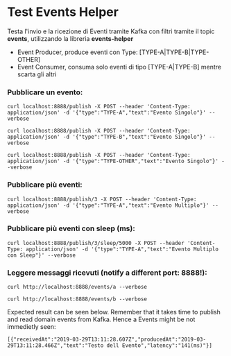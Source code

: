 # Test Events Helper

Testa l'invio e la ricezione di Eventi tramite Kafka con filtri tramite il topic **events**, utilizzando la libreria **events-helper**

-   Event Producer, produce eventi con Type: [TYPE-A|TYPE-B|TYPE-OTHER]
-   Event Consumer, consuma solo eventi di tipo [TYPE-A|TYPE-B] mentre scarta gli altri

### Pubblicare un evento:

```
curl localhost:8888/publish -X POST --header 'Content-Type: application/json' -d '{"type":"TYPE-A","text":"Evento Singolo"}' --verbose
```

```
curl localhost:8888/publish -X POST --header 'Content-Type: application/json' -d '{"type":"TYPE-B","text":"Evento Singolo"}' --verbose
```

```
curl localhost:8888/publish -X POST --header 'Content-Type: application/json' -d '{"type":"TYPE-OTHER","text":"Evento Singolo"}' --verbose
```

### Pubblicare più eventi:

```
curl localhost:8888/publish/3 -X POST --header 'Content-Type: application/json' -d '{"type":"TYPE-A","text":"Evento Multiplo"}' --verbose
```

### Pubblicare più eventi con sleep (ms):

```
curl localhost:8888/publish/3/sleep/5000 -X POST --header 'Content-Type: application/json' -d '{"type":"TYPE-A","text":"Evento Multiplo con Sleep"}' --verbose
```

### Leggere messaggi ricevuti (notify a different port: **8888**!):

```
curl http://localhost:8888/events/a --verbose
```

```
curl http://localhost:8888/events/b --verbose
```

Expected result can be seen below. Remember that it takes time to publish and read domain events from Kafka. Hence a Events might be not immedietly seen:

```
[{"receivedAt":"2019-03-29T13:11:28.607Z","producedAt":"2019-03-29T13:11:28.466Z","text":"Testo dell Evento","latency":"141(ms)"}]
```
